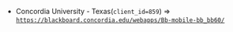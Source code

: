  - Concordia University - Texas(`client_id=859`) => [`https://blackboard.concordia.edu/webapps/Bb-mobile-bb_bb60/`](https://blackboard.concordia.edu/webapps/Bb-mobile-bb_bb60/)
